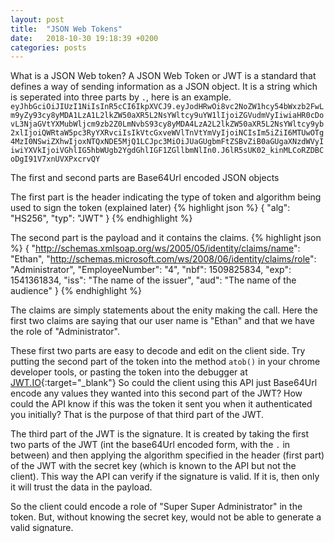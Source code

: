 ```yaml
---
layout: post
title:  "JSON Web Tokens"
date:   2018-10-30 19:18:39 +0200
categories: posts
---
```

What is a JSON Web token?
A JSON Web Token or JWT is a standard that defines a way of sending information as a JSON object.
It is a string which is seperated into three parts by `.`, here is an example.
`eyJhbGciOiJIUzI1NiIsInR5cCI6IkpXVCJ9.eyJodHRwOi8vc2NoZW1hcy54bWxzb2FwLm9yZy93cy8yMDA1LzA1L2lkZW50aXR5L2NsYWltcy9uYW1lIjoiZGVudmVyIiwiaHR0cDovL3NjaGVtYXMubWljcm9zb2Z0LmNvbS93cy8yMDA4LzA2L2lkZW50aXR5L2NsYWltcy9yb2xlIjoiQWRtaW5pc3RyYXRvciIsIkVtcGxveWVlTnVtYmVyIjoiNCIsIm5iZiI6MTUwOTg4MzI0NSwiZXhwIjoxNTQxNDE5MjQ1LCJpc3MiOiJUaGUgbmFtZSBvZiB0aGUgaXNzdWVyIiwiYXVkIjoiVGhlIG5hbWUgb2YgdGhlIGF1ZGllbmNlIn0.J6lR5sUK02_kinMLCoRZDBCoDgI91V7xnUVXPxcrvQY`

The first and second parts are Base64Url encoded JSON objects

The first part is the header indicating the type of token and algorithm being used to sign the token (explained later)
{% highlight json %}
{
  "alg": "HS256",
  "typ": "JWT"
}
{% endhighlight %}

The second part is the payload and it contains the claims.
{% highlight json %}
{
  "http://schemas.xmlsoap.org/ws/2005/05/identity/claims/name": "Ethan",
  "http://schemas.microsoft.com/ws/2008/06/identity/claims/role": "Administrator",
  "EmployeeNumber": "4",
  "nbf": 1509825834,
  "exp": 1541361834,
  "iss": "The name of the issuer",
  "aud": "The name of the audience"
}
{% endhighlight %}

The claims are simply statements about the enity making the call. 
Here the first two claims are saying that our user name is "Ethan" and that we have the role of "Administrator".



These first two parts are easy to decode and edit on the client side.  Try putting the second part of the token into the method `atob()` in your chrome developer tools, or pasting the token into the debugger at [JWT.IO](https://jwt.io){:target="_blank"}
So could the client using this API just Base64Url encode any values they wanted into this second part of the JWT?
How could the API know if this was the token it sent you when it authenticated you initially?
That is the purpose of that third part of the JWT.

The third part of the JWT is the signature.  It is created by taking the first two parts of the JWT (int the base64Url encoded form, with the `.` in between)
and then applying the algorithm specified in the header (first part) of the JWT with the secret key (which is known to the API but not the client).
This way the API can verify if the signature is valid.  If it is, then only it will trust the data in the payload.

So the client could encode a role of "Super Super Administrator" in the token.  But, without knowing the secret key, would not be able to generate a valid signature.
